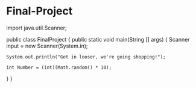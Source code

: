 # Final-Project
import java.util.Scanner;

public class FinalProject {
  public static void main(String [] args) {
    Scanner input = new Scanner(System.in); 
    
    System.out.println("Get in looser, we're going shopping!");
    
    int Number = (int)(Math.random() * 10); 
  }
}

